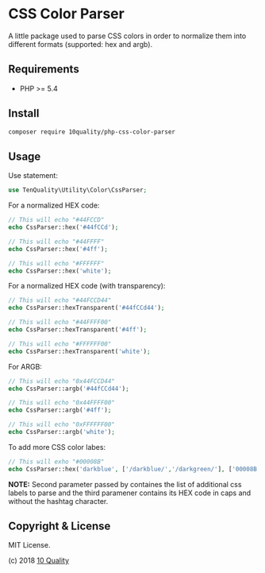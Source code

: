 # CSS Color Parser

A little package used to parse CSS colors in order to normalize them into different formats (supported: hex and argb).

## Requirements

* PHP >= 5.4

## Install

```bash
composer require 10quality/php-css-color-parser
```

## Usage

Use statement:
```php
use TenQuality\Utility\Color\CssParser;
```

For a normalized HEX code:
```php
// This will echo "#44FCCD"
echo CssParser::hex('#44fCCd');

// This will echo "#44FFFF"
echo CssParser::hex('#4ff');

// This will echo "#FFFFFF"
echo CssParser::hex('white');
```

For a normalized HEX code (with transparency):
```php
// This will echo "#44FCCD44"
echo CssParser::hexTransparent('#44fCCd44');

// This will echo "#44FFFF00"
echo CssParser::hexTransparent('#4ff');

// This will echo "#FFFFFF00"
echo CssParser::hexTransparent('white');
```

For ARGB:
```php
// This will echo "0x44FCCD44"
echo CssParser::argb('#44fCCd44');

// This will echo "0x44FFFF00"
echo CssParser::argb('#4ff');

// This will echo "0xFFFFFF00"
echo CssParser::argb('white');
```

To add more CSS color labes:
```php
// This will exho "#00008B"
echo CssParser::hex('darkblue', ['/darkblue/','/darkgreen/'], ['00008B','006400']);
```
**NOTE:** Second parameter passed by containes the list of additional css labels to parse and the third paramener contains its HEX code in caps and without the hashtag character.

## Copyright & License

MIT License.

(c) 2018 [10 Quality](https://www.10quality.com/)